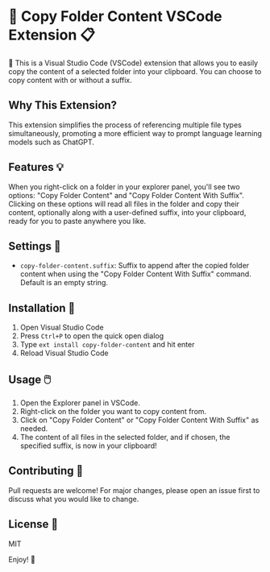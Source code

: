 # 📂 Copy Folder Content VSCode Extension 📋

🚀 This is a Visual Studio Code (VSCode) extension that allows you to easily copy the content of a selected folder into your clipboard. You can choose to copy content with or without a suffix.

## Why This Extension?

This extension simplifies the process of referencing multiple file types simultaneously, promoting a more efficient way to prompt language learning models such as ChatGPT.

## Features 💡

When you right-click on a folder in your explorer panel, you'll see two options: "Copy Folder Content" and "Copy Folder Content With Suffix". Clicking on these options will read all files in the folder and copy their content, optionally along with a user-defined suffix, into your clipboard, ready for you to paste anywhere you like.

## Settings 🔧

- `copy-folder-content.suffix`: Suffix to append after the copied folder content when using the "Copy Folder Content With Suffix" command. Default is an empty string.

## Installation 🔧

1. Open Visual Studio Code
2. Press `Ctrl+P` to open the quick open dialog
3. Type `ext install copy-folder-content` and hit enter
4. Reload Visual Studio Code

## Usage 🖱️

1. Open the Explorer panel in VSCode.
2. Right-click on the folder you want to copy content from.
3. Click on "Copy Folder Content" or "Copy Folder Content With Suffix" as needed.
4. The content of all files in the selected folder, and if chosen, the specified suffix, is now in your clipboard!

## Contributing 🤝

Pull requests are welcome! For major changes, please open an issue first to discuss what you would like to change.

## License 📄

MIT

Enjoy! 🎉
